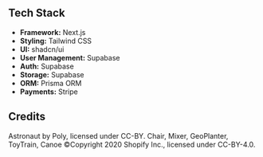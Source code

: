 ## Tech Stack

- **Framework:** Next.js
- **Styling:** Tailwind CSS
- **UI:** shadcn/ui
- **User Management:** Supabase
- **Auth:** Supabase
- **Storage:** Supabase
- **ORM:** Prisma ORM
- **Payments:** Stripe

## Credits

Astronaut by Poly, licensed under CC-BY.
Chair, Mixer, GeoPlanter, ToyTrain, Canoe ©Copyright 2020 Shopify Inc., licensed under CC-BY-4.0.
